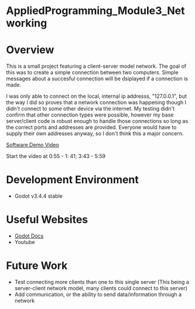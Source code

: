 # AppliedProgramming_Module3_Networking

# Overview
This is a small project featuring a client-server model network. The goal of this was to create a simple connection between two computers. Simple messages about a succesful connection will be dsiplayed if a connection is made.

I was only able to connect on the local, internal ip addresss, "127.0.0.1", but the way I did so proves that a network connection was happening though I didn't connect to some other device via the internet. My testing didn't confirm that other connection types were possible, however my base server/client code is robust enough to handle those connections so long as the correct ports and addresses are provided. Everyone would have to supply their own addresses anyway, so I don't think this a major concern.


[Software Demo Video](https://youtu.be/gRTyXrCHCgo)

Start the video at 0:55 - 1: 41; 3:43 - 5:59

# Development Environment

* Godot v3.4.4 stable

# Useful Websites

* [Godot Docs](https://docs.godotengine.org/en/stable/index.html)
* Youtube

# Future Work

* Test connecting more clients than one to this single server (This being a server-client network model, many clients could connect to this server)
* Add communication, or the ability to send data/information through a network
